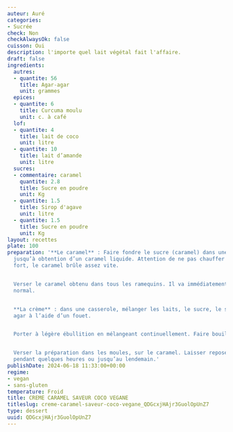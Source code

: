 ```yaml
---
auteur: Auré
categories:
- Sucrée
check: Non
checkAlwaysOk: false
cuisson: Oui
description: l'importe quel lait végétal fait l'affaire.
draft: false
ingredients:
  autres:
  - quantite: 56
    title: Agar-agar
    unit: grammes
  epices:
  - quantite: 6
    title: Curcuma moulu
    unit: c. à café
  lof:
  - quantite: 4
    title: lait de coco
    unit: litre
  - quantite: 10
    title: lait d’amande
    unit: litre
  sucres:
  - commentaire: caramel
    quantite: 2.8
    title: Sucre en poudre
    unit: Kg
  - quantite: 1.5
    title: Sirop d'agave
    unit: litre
  - quantite: 1.5
    title: Sucre en poudre
    unit: Kg
layout: recettes
plate: 100
preparation: '**Le caramel** : Faire fondre le sucre (caramel) dans une casserole
  jusqu’à obtention d’un caramel liquide. Attention de ne pas chauffer le sucre trop
  fort, le caramel brûle assez vite.


  Verser le caramel obtenu dans tous les ramequins. Il va immédiatement durcir, c’est
  normal.


  **La crème** : dans une casserole, mélanger les laits, le sucre, le sirop et l’agar
  agar à l’aide d’un fouet.


  Porter à légère ébullition en mélangeant continuellement. Faire bouillir 2 minutes.


  Verser la préparation dans les moules, sur le caramel. Laisser reposer au frais
  pendant quelques heures ou jusqu’au lendemain.'
publishDate: 2024-06-18 11:33:00+00:00
regime:
- vegan
- sans-gluten
temperature: Froid
title: CREME CARAMEL SAVEUR COCO VEGANE
titleslug: creme-caramel-saveur-coco-vegane_QDGcxjHAjr3GuolOpUnZ7
type: dessert
uuid: QDGcxjHAjr3GuolOpUnZ7
---
```

